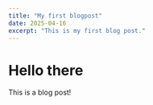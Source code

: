 ```yaml
---
title: "My first blogpost"
date: 2025-04-16
excerpt: "This is my first blog post."
---
```


# Hello there 

This is a blog post!
